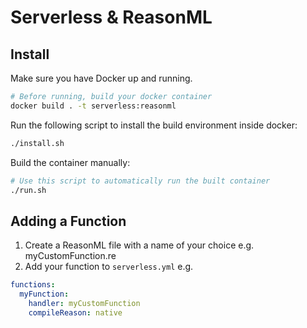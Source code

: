 # Serverless & ReasonML

## Install

Make sure you have Docker up and running.

```sh
# Before running, build your docker container
docker build . -t serverless:reasonml
```

Run the following script to install the build environment inside docker:

```sh
./install.sh
```

Build the container manually:

```sh
# Use this script to automatically run the built container
./run.sh
```

## Adding a Function

1. Create a ReasonML file with a name of your choice e.g. myCustomFunction.re
2. Add your function to `serverless.yml` e.g.

```yml
functions:
  myFunction:
    handler: myCustomFunction
    compileReason: native
```
